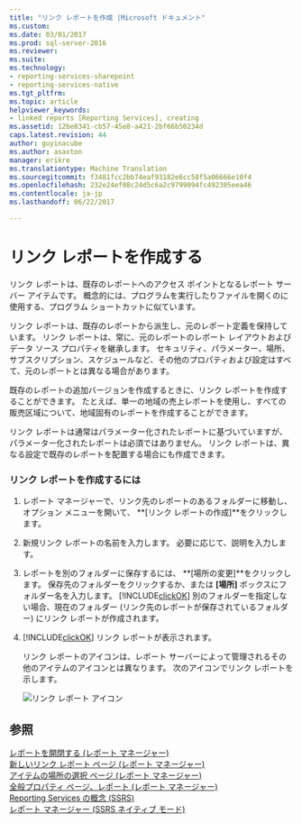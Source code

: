 ```yaml
---
title: "リンク レポートを作成 |Microsoft ドキュメント"
ms.custom: 
ms.date: 03/01/2017
ms.prod: sql-server-2016
ms.reviewer: 
ms.suite: 
ms.technology:
- reporting-services-sharepoint
- reporting-services-native
ms.tgt_pltfrm: 
ms.topic: article
helpviewer_keywords:
- linked reports [Reporting Services], creating
ms.assetid: 12be8341-cb57-45e8-a421-2bf66b50234d
caps.latest.revision: 44
author: guyinacube
ms.author: asaxton
manager: erikre
ms.translationtype: Machine Translation
ms.sourcegitcommit: f3481fcc2bb74eaf93182e6cc58f5a06666e10f4
ms.openlocfilehash: 232e24ef08c24d5c6a2c9799094fc492305eea46
ms.contentlocale: ja-jp
ms.lasthandoff: 06/22/2017

---
```

# <a name="create-a-linked-report"></a>リンク レポートを作成する
  リンク レポートは、既存のレポートへのアクセス ポイントとなるレポート サーバー アイテムです。 概念的には、プログラムを実行したりファイルを開くのに使用する、プログラム ショートカットに似ています。  
  
 リンク レポートは、既存のレポートから派生し、元のレポート定義を保持しています。 リンク レポートは、常に、元のレポートのレポート レイアウトおよびデータ ソース プロパティを継承します。 セキュリティ、パラメーター、場所、サブスクリプション、スケジュールなど、その他のプロパティおよび設定はすべて、元のレポートとは異なる場合があります。  
  
 既存のレポートの追加バージョンを作成するときに、リンク レポートを作成することができます。 たとえば、単一の地域の売上レポートを使用し、すべての販売区域について、地域固有のレポートを作成することができます。  
  
 リンク レポートは通常はパラメーター化されたレポートに基づいていますが、パラメーター化されたレポートは必須ではありません。 リンク レポートは、異なる設定で既存のレポートを配置する場合にも作成できます。  
  
### <a name="to-create-a-linked-report"></a>リンク レポートを作成するには  
  
1.  レポート マネージャーで、リンク先のレポートのあるフォルダーに移動し、オプション メニューを開いて、 **[リンク レポートの作成]**をクリックします。  
  
2.  新規リンク レポートの名前を入力します。 必要に応じて、説明を入力します。  
  
3.  レポートを別のフォルダーに保存するには、 **[場所の変更]**をクリックします。 保存先のフォルダーをクリックするか、または **[場所]** ボックスにフォルダー名を入力します。 [!INCLUDE[clickOK](../../includes/clickok-md.md)] 別のフォルダーを指定しない場合、現在のフォルダー (リンク先のレポートが保存されているフォルダー) にリンク レポートが作成されます。  
  
4.  [!INCLUDE[clickOK](../../includes/clickok-md.md)] リンク レポートが表示されます。  
  
     リンク レポートのアイコンは、レポート サーバーによって管理されるその他のアイテムのアイコンとは異なります。 次のアイコンでリンク レポートを示します。  
  
     ![リンク レポート アイコン](../../reporting-services/report-server/media/hlp-16linked.gif "リンク レポート アイコン")  
  
## <a name="see-also"></a>参照  
 [レポートを開閉する (レポート マネージャー)](../../reporting-services/reports/open-and-close-a-report-report-manager.md)   
 [新しいリンク レポート ページ (レポート マネージャー)](http://msdn.microsoft.com/library/fefb46e8-6901-4d50-a3f8-7c49ad72e7b1)   
 [アイテムの場所の選択 ページ (レポート マネージャー)](http://msdn.microsoft.com/library/4a53a1a8-d1e1-47ef-b1fc-63352ece7d3c)   
 [全般プロパティ ページ、レポート (レポート マネージャー)](http://msdn.microsoft.com/library/66c99d28-ab41-45f0-bf02-ed560293595d)   
 [Reporting Services の概念 (SSRS)](../../reporting-services/reporting-services-concepts-ssrs.md)   
 [レポート マネージャー (SSRS ネイティブ モード)](http://msdn.microsoft.com/library/80949f9d-58f5-48e3-9342-9e9bf4e57896)  
  
  

